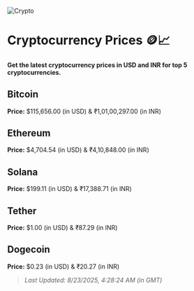 
![Crypto](https://www.techguide.com.au/wp-content/uploads/2020/11/crypto3.jpeg)

# Cryptocurrency Prices 🪙📈

#### Get the latest cryptocurrency prices in USD and INR for top 5 cryptocurrencies.

## Bitcoin

**Price:** $115,656.00 (in USD) & ₹1,01,00,297.00 (in INR)

## Ethereum

**Price:** $4,704.54 (in USD) & ₹4,10,848.00 (in INR)

## Solana

**Price:** $199.11 (in USD) & ₹17,388.71 (in INR)

## Tether

**Price:** $1.00 (in USD) & ₹87.29 (in INR)

## Dogecoin

**Price:** $0.23 (in USD) & ₹20.27 (in INR)

> _Last Updated: 8/23/2025, 4:28:24 AM (in GMT)_
